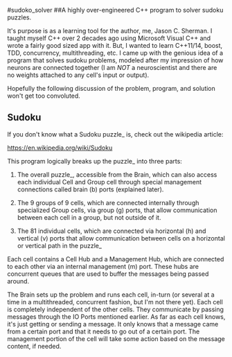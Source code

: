 #sudoko_solver
##A highly over-engineered C++ program to solver sudoku puzzles.

It's purpose is as a learning tool for the author, me, Jason C. Sherman.  I taught myself C++ over 2 decades ago
using Microsoft Visual C++ and wrote a fairly good sized app with it.  But, I wanted to learn C++11/14, boost,
TDD, concurrency, multithreading, etc.  I came up with the genious idea of a program that solves sudoku
problems, modeled after my impression of how neurons are connected together (I am *NOT* a neuroscientist and there
are no weights attached to any cell's input or output).

Hopefully the following discussion of the problem, program, and solution won't get too convoluted.

## Sudoku
If you don't know what a Sudoku puzzle_ is, check out the wikipedia article:

https://en.wikipedia.org/wiki/Sudoku

This program logically breaks up the puzzle_ into three parts:

1. The overall puzzle_, accessible from the Brain, which can also access each individual Cell and Group cell through
special management connections called brain (b) ports (explained later).

2. The 9 groups of 9 cells, which are connected internally through specialized Group cells, via group (g) ports, that
allow communication between each cell in a group, but not outside of it.

3. The 81 individual cells, which are connected via horizontal (h) and vertical (v) ports that allow communication
between cells on a horizontal or vertical path in the puzzle_

Each cell contains a Cell Hub and a Management Hub, which are connected to each other via an internal management (m)
port.  These hubs are concurrent queues that are used to buffer the messages being passed around.

The Brain sets up the problem and runs each cell, in-turn (or several at a time in a multithreaded, concurrent fashion,
but I'm not there yet).  Each cell is completely independent of the other cells.
They communicate by passing messages through the IO Ports mentioned earlier.
As far as each cell knows, it's just getting or sending a message.  It only knows that a message came from a certain
port and that it needs to go out of a certain port.  The management portion of the cell will take some action based on
the message content, if needed.
